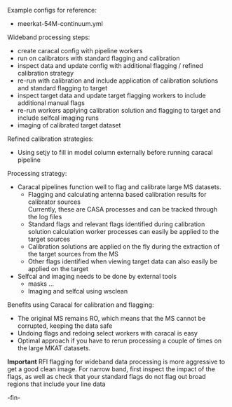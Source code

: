 Example configs for reference:
* meerkat-54M-continuum.yml

Wideband processing steps:
* create caracal config with pipeline workers
* run on calibrators with standard flagging and calibration
* inspect data and update config with additional flagging / refined calibration strategy
* re-run with calibration and include application of calibration solutions and standard flagging to target
* inspect target data and update target flagging workers to include additional manual flags
* re-run workers applying calibration solution and flagging to target and include selfcal imaging runs
* imaging of calibrated target dataset 

Refined calibration strategies:
* Using setjy to fill in model column externally before running caracal pipeline

Processing strategy:
* Caracal pipelines function well to flag and calibrate large MS datasets.
  * Flagging and calculating antenna based calibration results for calibrator sources    
Currently, these are CASA processes and can be tracked through the log files
  * Standard flags and relevant flags identified during calibration solution calculation worker
  processes can easily be applied to the target sources
  * Calibration solutions are applied on the fly during the extraction of the target sources from the MS
  * Other flags identified when viewing target data can also easily be applied on the target
* Selfcal and imaging needs to be done by external tools
  * masks ...
  * Imaging and selfcal using wsclean

Benefits using Caracal for calibration and flagging:
* The original MS remains RO, which means that the MS cannot be corrupted, keeping the data safe
* Undoing flags and redoing select workers with caracal is easy
* Optimal approach if you have to rerun processing a couple of times on the large MKAT datasets.

**Important**
RFI flagging for wideband data processing is more aggressive to get a good clean image.
For narrow band, first inspect the impact of the flags, as well as check that your standard flags do
not flag out broad regions that include your line data

-fin-

